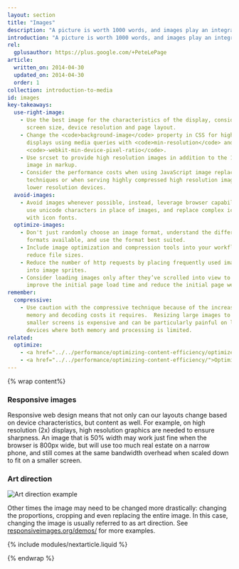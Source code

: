 ```yaml
---
layout: section
title: "Images"
description: "A picture is worth 1000 words, and images play an integral part of every page. But they also often account for most of the downloaded bytes.  With Responsive web design not only can our layouts change based on device characteristics, but images as well."
introduction: "A picture is worth 1000 words, and images play an integral part of every page. But they also often account for most of the downloaded bytes.  With responsive web design not only can our layouts change based on device characteristics, but images as well."
rel:
  gplusauthor: https://plus.google.com/+PeteLePage
article:
  written_on: 2014-04-30
  updated_on: 2014-04-30
  order: 1
collection: introduction-to-media
id: images
key-takeaways:
  use-right-image:
    - Use the best image for the characteristics of the display, consider
      screen size, device resolution and page layout.
    - Change the <code>background-image</code> property in CSS for high DPI
      displays using media queries with <code>min-resolution</code> and
      <code>-webkit-min-device-pixel-ratio</code>.
    - Use srcset to provide high resolution images in addition to the 1x
      image in markup.
    - Consider the performance costs when using JavaScript image replacement
      techniques or when serving highly compressed high resolution images to
      lower resolution devices.
  avoid-images:
    - Avoid images whenever possible, instead, leverage browser capabilities,
      use unicode characters in place of images, and replace complex icons
      with icon fonts.
  optimize-images:
    - Don't just randomly choose an image format, understand the different
      formats available, and use the format best suited.
    - Include image optimization and compression tools into your workflow to
      reduce file sizes.
    - Reduce the number of http requests by placing frequently used images
      into image sprites.
    - Consider loading images only after they’ve scrolled into view to
      improve the initial page load time and reduce the initial page weight.
remember:
  compressive:
    - Use caution with the compressive technique because of the increased
      memory and decoding costs it requires.  Resizing large images to fit on
      smaller screens is expensive and can be particularly painful on low-end
      devices where both memory and processing is limited.
related:
  optimize:
    - <a href="../../performance/optimizing-content-efficiency/optimize-encoding-and-transfer.html#image-optimization">Image optimization</a>
    - <a href="../../performance/optimizing-content-efficiency/">Optimizing content efficiency</a>
---
```


{% wrap content%}

<style>
  img, video, object {
    max-width: 100%;
  }

  img.center {
    display: block;
    margin-left: auto;
    margin-right: auto;
  }
</style>

### Responsive images

Responsive web design means that not only can our layouts change based on device
characteristics, but content as well.  For example, on high resolution (2x)
displays, high resolution graphics are needed to ensure sharpness.  An image
that  is 50% width may work just fine when the browser is 800px wide, but will
use too much real estate on a narrow phone, and still comes at the same
bandwidth overhead when scaled down to fit on a smaller screen.

### Art direction

<img class="center" src="img/art-direction.png" alt="Art direction example"
srcset="img/art-direction.png 1x, img/art-direction-2x.png 2x">

Other times the image may need to be changed more drastically: changing the
proportions, cropping and even replacing the entire image.  In this case,
changing the image is usually referred to as art direction.  See
[responsiveimages.org/demos/](http://responsiveimages.org/demos/) for more
examples.

{% include modules/nextarticle.liquid %}

{% endwrap %}
